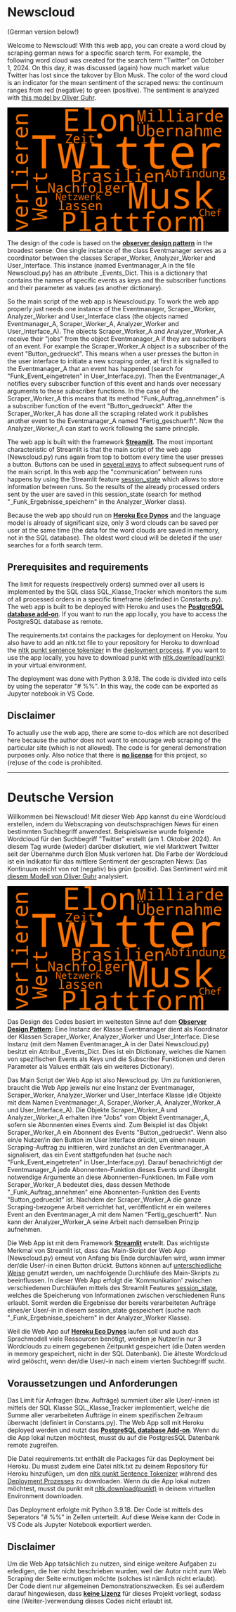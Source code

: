 # Newscloud

(German version below!)

Welcome to Newscloud! With this web app, you can create a word cloud by scraping german news for a specific search term. For example, the following word cloud was created for the search term "Twitter" on October 1, 2024. On this day, it was discussed (again) how much market value Twitter has lost since the takover by Elon Musk. The color of the word cloud is an indicator for the mean sentiment of the scraped news: the continuum ranges from red (negative) to green (positive). The sentiment is analyzed with [this model by Oliver Guhr](https://huggingface.co/oliverguhr/german-sentiment-bert).

![Preview_png](Preview.png)

The design of the code is based on the [**observer design pattern**](https://refactoring.guru/design-patterns/observer) in the broadest sense: One single instance of the class Eventmanager serves as a coordinator between the classes Scraper_Worker, Analyzer_Worker and User_Interface. This instance (named Eventmanager_A in the file Newscloud.py) has an attribute _Events_Dict. This is a dictionary that contains the names of specific events as keys and the subscriber functions and their parameter as values (as another dictionary).

So the main script of the web app is Newscloud.py. To work the web app properly just needs one instance of the Eventmanager, Scraper_Worker, Analyzer_Worker and User_Interface class (the objects named Eventmanager_A, Scraper_Worker_A, Analyzer_Worker and User_Interface_A). The objects Scraper_Worker_A and Analyzer_Worker_A receive their "jobs" from the object Eventmanager_A if they are subscribers of an event. For example the Scraper_Worker_A object is a subscriber of the event "Button_gedrueckt". This means when a user presses the button in the user interface to initiate a new scraping order, at first it is signalled to the Eventmanager_A that an event has happened (search for "Funk_Event_eingetreten" in User_Interface.py). Then the Eventmanager_A notifies every subscriber function of this event and hands over necessary arguments to these subscriber functions. In the case of the Scraper_Worker_A this means that its method "Funk_Auftrag_annehmen" is a subscriber function of the event "Button_gedrueckt". After the Scraper_Worker_A has done all the scraping related work it publishes another event to the Eventmanager_A named "Fertig_geschuerft". Now the Analyzer_Worker_A can start to work following the same principle.

The web app is built with the framework [**Streamlit**](https://streamlit.io/). The most important characteristic of Streamlit is that the main script of the web app (Newscloud.py) runs again from top to bottom every time the user presses a button. Buttons can be used in [several ways](https://docs.streamlit.io/library/advanced-features/button-behavior-and-examples) to affect subsequent runs of the main script. In this web app the "communication" between runs happens by using the Streamlit feature [session_state](https://docs.streamlit.io/library/api-reference/session-state) which allows to store information between runs. So the results of the already processed orders sent by the user are saved in this session_state (search for method "_Funk_Ergebnisse_speichern" in the Analyzer_Worker class).

Because the web app should run on [**Heroku Eco Dynos**](https://devcenter.heroku.com/articles/dyno-types) and the language model is already of significant size, only 3 word clouds can be saved per user at the same time (the data for the word clouds are saved in memory, not in the SQL database). The oldest word cloud will be deleted if the user searches for a forth search term.

## Prerequisites and requirements

The limit for requests (respectively orders) summed over all users is implemented by the SQL class SQL_Klasse_Tracker which monitors the sum of all processed orders in a specific timeframe (definded in Constants.py). The web app is built to be deployed with Heroku and uses the [**PostgreSQL database add-on**](https://elements.heroku.com/addons/heroku-postgresql). If you want to run the app locally, you have to access the PostgreSQL database as remote.

The requirements.txt contains the packages for deployment on Heroku. You also have to add an nltk.txt file to your repository for Heroku to download the [nltk punkt sentence tokenizer](https://www.nltk.org/_modules/nltk/tokenize/punkt.html) in the [deployment process](https://devcenter.heroku.com/articles/python-nltk). If you want to use the app locally, you have to download punkt with [nltk.download(punkt)](https://www.nltk.org/data.html) in your virtual environment.

The deployment was done with Python 3.9.18. The code is divided into cells by using the seperator "# %%". In this way, the code can be exported as Jupyter notebook in VS Code.

## Disclaimer

To actually use the web app, there are some to-dos which are not described here because the author does not want to encourage web scraping of the particular site (which is not allowed). The code is for general demonstration purposes only. Also notice that there is [**no license**](https://docs.github.com/en/repositories/managing-your-repositorys-settings-and-features/customizing-your-repository/licensing-a-repository) for this project, so (re)use of the code is prohibited.


--------------------------------------------------------------------------------------------------------------
# Deutsche Version

Willkommen bei Newscloud! Mit dieser Web App kannst du eine Wordcloud erstellen, indem du Webscraping von deutschsprachigen News für einen bestimmten Suchbegriff anwendest. Beispielsweise wurde folgende Wordcloud für den Suchbegriff "Twitter" erstellt (am 1. Oktober 2024). An diesem Tag wurde (wieder) darüber diskutiert, wie viel Marktwert Twitter seit der Übernahme durch Elon Musk verloren hat. Die Farbe der Wordcloud ist ein Indikator für das mittlere Sentiment der gescrapten News: Das Kontinuum reicht von rot (negativ) bis grün (positiv). Das Sentiment wird mit [diesem Modell von Oliver Guhr](https://huggingface.co/oliverguhr/german-sentiment-bert) analysiert.

![Preview_png](Preview.png)

Das Design des Codes basiert im weitesten Sinne auf dem [**Observer Design Pattern**](https://refactoring.guru/design-patterns/observer): Eine Instanz der Klasse Eventmanager dient als Koordinator der Klassen Scraper_Worker, Analyzer_Worker und User_Interface. Diese Instanz (mit dem Namen Eventmanager_A in der Datei Newscloud.py) besitzt ein Attribut _Events_Dict. Dies ist ein Dictionary, welches die Namen von spezifischen Events als Keys und die Subscriber Funktionen und deren Parameter als Values enthält (als ein weiteres Dictionary).

Das Main Script der Web App ist also Newscloud.py. Um zu funktionieren, braucht die Web App jeweils nur eine Instanz der Eventmanager, Scraper_Worker, Analyzer_Worker und User_Interface Klasse (die Objekte mit dem Namen Eventmanager_A, Scraper_Worker_A, Analyzer_Worker_A und User_Interface_A). Die Objekte Scraper_Worker_A und Analyzer_Worker_A erhalten ihre "Jobs" vom Objekt Eventmanager_A, sofern sie Abonnenten eines Events sind. Zum Beispiel ist das Objekt Scraper_Worker_A ein Abonnent des Events "Button_gedrueckt". Wenn also ein/e Nutzer/in den Button im User Interface drückt, um einen neuen Scraping-Auftrag zu initiieren, wird zunächst an den Eventmanager_A signalisiert, das ein Event stattgefunden hat (suche nach "Funk_Event_eingetreten" in User_Interface.py). Darauf benachrichtigt der Eventmanager_A jede Abonnenten-Funktion dieses Events und übergibt notwendige Argumente an diese Abonnenten-Funktionen. Im Falle vom Scraper_Worker_A bedeutet dies, dass dessen Methode "_Funk_Auftrag_annehmen" eine Abonnenten-Funktion des Events "Button_gedrueckt" ist. Nachdem der Scraper_Worker_A die ganze Scraping-bezogene Arbeit verrichtet hat, veröffentlicht er ein weiteres Event an den Eventmanager_A mit dem Namen "Fertig_geschuerft". Nun kann der Analyzer_Worker_A seine Arbeit nach demselben Prinzip aufnehmen.

Die Web App ist mit dem Framework [**Streamlit**](https://streamlit.io/) erstellt. Das wichtigste Merkmal von Streamlit ist, dass das Main-Skript der Web App (Newscloud.py) erneut von Anfang bis Ende durchlaufen wird, wann immer der/die User/-in einen Button drückt. Buttons können auf [unterschiedliche Weise](https://docs.streamlit.io/library/advanced-features/button-behavior-and-examples) genutzt werden, um nachfolgende Durchläufe des Main-Skripts zu beeinflussen. In dieser Web App erfolgt die 'Kommunikation' zwischen verschiedenen Durchläufen mittels des Streamlit Features [session_state](https://docs.streamlit.io/library/api-reference/session-state), welches die Speicherung von Informationen zwischen verschiedenen Runs erlaubt. Somit werden die Ergebnisse der bereits verarbeiteten Aufträge eines/er User/-in in diesem session_state gespeichert (suche nach "_Funk_Ergebnisse_speichern" in der Analyzer_Worker Klasse).

Weil die Web App auf [**Heroku Eco Dynos**](https://devcenter.heroku.com/articles/dyno-types) laufen soll und auch das Sprachmodell viele Ressourcen benötigt, werden je Nutzer/in nur 3 Wordclouds zu einem gegebenen Zeitpunkt gespeichert (die Daten werden in memory gespeichert, nicht in der SQL Datenbank). Die älteste Wordcloud wird gelöscht, wenn der/die User/-in nach einem vierten Suchbegriff sucht.

## Voraussetzungen und Anforderungen

Das Limit für Anfragen (bzw. Aufträge) summiert über alle User/-innen ist mittels der SQL Klasse SQL_Klasse_Tracker implementiert, welche die Summe aller verarbeiteten Aufträge in einem spezifischen Zeitraum überwacht (definiert in Constants.py). The Web App soll mit Heroku deployed werden und nutzt das [**PostgreSQL database Add-on**](https://elements.heroku.com/addons/heroku-postgresql). Wenn du die App lokal nutzen möchtest, musst du auf die PostgresSQL Datenbank remote zugreifen.

Die Datei requirements.txt enthält die Packages für das Deployment bei Heroku. Du musst zudem eine Datei nltk.txt zu deinem Repository für Heroku hinzufügen, um den [nltk punkt Sentence Tokenizer](https://www.nltk.org/_modules/nltk/tokenize/punkt.html) während des [Deployment Prozesses](https://devcenter.heroku.com/articles/python-nltk) zu downloaden. Wenn du die App lokal nutzen möchtest, musst du punkt mit [nltk.download(punkt)](https://www.nltk.org/data.html) in deinem virtuellen Environment downloaden.

Das Deployment erfolgte mit Python 3.9.18. Der Code ist mittels des Seperators "# %%" in Zellen unterteilt. Auf diese Weise kann der Code in VS Code als Jupyter Notebook exportiert werden.

## Disclaimer

Um die Web App tatsächlich zu nutzen, sind einige weitere Aufgaben zu erledigen, die hier nicht beschrieben wurden, weil der Autor nicht zum Web Scraping der Seite ermutigen möchte (solches ist nämlich nicht erlaubt). Der Code dient nur allgemeinen Demonstrationszwecken. Es sei außerdem darauf hingewiesen, dass [**keine Lizenz**](https://docs.github.com/en/repositories/managing-your-repositorys-settings-and-features/customizing-your-repository/licensing-a-repository) für dieses Projekt vorliegt, sodass eine (Weiter-)verwendung dieses Codes nicht erlaubt ist.